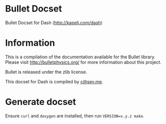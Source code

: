 Bullet Docset
==============

Bullet Docset for Dash (http://kapeli.com/dash)

# Information

This is a compilation of the documentation available for the Bullet library.
Please visit http://bulletphysics.org/ for more information about this project.

Bullet is released under the zlib license.

This docset for Dash is compiled by <c@sey.me>.

# Generate docset

Ensure `curl` and `doxygen` are installed, then run `VERSION=x.y.z make`.
